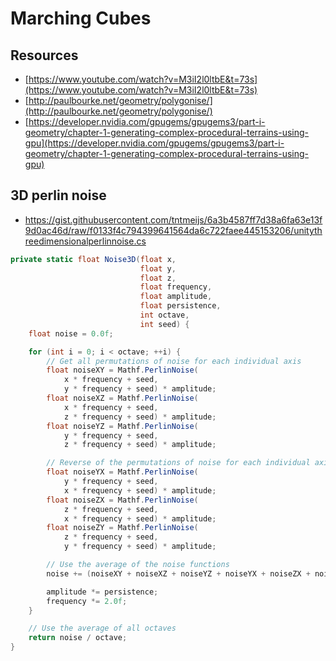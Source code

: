 # Marching Cubes
## Resources
- [https://www.youtube.com/watch?v=M3iI2l0ltbE&t=73s](https://www.youtube.com/watch?v=M3iI2l0ltbE&t=73s)
- [http://paulbourke.net/geometry/polygonise/](http://paulbourke.net/geometry/polygonise/)
- [https://developer.nvidia.com/gpugems/gpugems3/part-i-geometry/chapter-1-generating-complex-procedural-terrains-using-gpu](https://developer.nvidia.com/gpugems/gpugems3/part-i-geometry/chapter-1-generating-complex-procedural-terrains-using-gpu)

## 3D perlin noise
- https://gist.githubusercontent.com/tntmeijs/6a3b4587ff7d38a6fa63e13f9d0ac46d/raw/f0133f4c794399641564da6c722faee445153206/unitythreedimensionalperlinnoise.cs
```c#
private static float Noise3D(float x, 
                             float y, 
                             float z, 
                             float frequency, 
                             float amplitude, 
                             float persistence, 
                             int octave, 
                             int seed) {
    float noise = 0.0f;

    for (int i = 0; i < octave; ++i) {
        // Get all permutations of noise for each individual axis
        float noiseXY = Mathf.PerlinNoise(
            x * frequency + seed, 
            y * frequency + seed) * amplitude;
        float noiseXZ = Mathf.PerlinNoise(
            x * frequency + seed, 
            z * frequency + seed) * amplitude;
        float noiseYZ = Mathf.PerlinNoise(
            y * frequency + seed, 
            z * frequency + seed) * amplitude;

        // Reverse of the permutations of noise for each individual axis
        float noiseYX = Mathf.PerlinNoise(
            y * frequency + seed, 
            x * frequency + seed) * amplitude;
        float noiseZX = Mathf.PerlinNoise(
            z * frequency + seed, 
            x * frequency + seed) * amplitude;
        float noiseZY = Mathf.PerlinNoise(
            z * frequency + seed, 
            y * frequency + seed) * amplitude;

        // Use the average of the noise functions
        noise += (noiseXY + noiseXZ + noiseYZ + noiseYX + noiseZX + noiseZY) / 6.0f;

        amplitude *= persistence;
        frequency *= 2.0f;
    }

    // Use the average of all octaves
    return noise / octave;
}
```